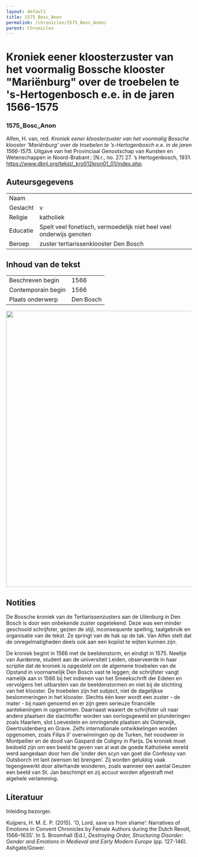 ```yaml
---
layout: default
title: 1575_Bosc_Anon
permalink: /chronicles/1575_Bosc_Anon/
parent: Chronicles
--- 
```



# Kroniek eener kloosterzuster van het voormalig Bossche klooster "Marie͏̈nburg" over de troebelen te 's-Hertogenbosch e.e. in de jaren 1566-1575 

### 1575_Bosc_Anon 

Alfen, H. van, red. *Kroniek eener kloosterzuster van het voormalig Bossche klooster ‘Marie͏̈nburg’ over de troebelen te ’s-Hertogenbosch e.e. in de jaren 1566-1575*. Uitgave van het Provinciaal Genootschap van Kunsten en Wetenschappen in Noord-Brabant ; [N.r., no. 27] 27. ’s Hertogenbosch, 1931. https://www.dbnl.org/tekst/_kro012kron01_01/index.php. 

## Auteursgegevens 

| | | 
| --------------- | --------------- | 
| Naam |   | 
| Geslacht | v | 
| Religie | katholiek | 
| Educatie | Spelt veel fonetisch, vermoedelijk niet heel veel onderwijs genoten | 
| Beroep | zuster tertiarissenklooster Den Bosch | 

## Inhoud van de tekst 

| | | 
| --------------- | --------------- | 
| Beschreven begin | 1566 | 
| Contemporain begin | 1566 | 
| Plaats onderwerp | Den Bosch | 

[<img src="..\..\barplots_chronicles\1575_Bosc_Anon.jpg" width="750"/>](..\..\barplots_chronicles\1575_Bosc_Anon.jpg) 

## Notities 

De Bossche kroniek van de Tertiarissenzusters aan de Uilenburg in Den Bosch is door een onbekende zuster opgetekend. Deze was een minder geschoold
schrijfster, gezien de stijl, inconsequente spelling, taalgebruik en
organisatie van de tekst. Ze springt van de hak op de tak. Van Alfen stelt dat de onregelmatigheden deels ook aan een kopiist te wijten kunnen zijn.

De kroniek begint in 1566 met de beeldenstorm, en eindigt in 1575. Neeltje van Aardenne, student aan de universiteit Leiden, observeerde in haar
scriptie dat de kroniek is opgesteld om de algemene troebelen van de Opstand in voornamelijk Den Bosch vast te leggen; de schrijfster vangt namelijk aan in 1566 bij het indienen van het Smeekschrift der Edelen en vervolgens het uitbarsten van de beeldenstormen en niet bij de stichting van het klooster. De troebelen zijn het subject, niet de dagelijkse beslommeringen in het klooster. Slechts één keer wordt een zuster - de mater - bij naam genoemd en er zijn geen serieuze financiële aantekeningen in opgenomen. Daarnaast waaiert de schrijfster uit naar andere plaatsen die slachtoffer worden van oorlogsgeweld en plunderingen zoals Haarlem, slot Loevestein en omringende plaatsen als Oisterwijk, Geertruidenberg en Grave. Zelfs internationale ontwikkelingen worden opgenomen, zoals Filips II’ overwinningen op de Turken, het noodweer in Montpellier en de dood van Gaspard de Coligny in Parijs.  De kroniek moet bedoeld zijn om een beeld te geven van al wat de goede Katholieke wereld werd aangedaan door hen die ‘onder den scyn van goet die Confessy van Outsborch int lant (wensen te) brengen’.  Zij worden gelukkig vaak tegengewerkt door allerhande wonderen, zoals wanneer een aantal Geuzen een beeld van St. Jan beschimpt en zij accuut worden afgestraft met algehele verlamming.



## Literatuur 
Inleiding bezorger.

Kuijpers, H. M. E. P. (2015). 'O, Lord, save us from shame’: Narratives of Emotions in Convent Chronicles by Female Authors during the Dutch Revolt, 1566–1635'. In S. Broomhall (Ed.), *Destroying Order, Structuring Disorder: Gender and Emotions in Medieval and Early Modern Europe* (pp. 127-146). Ashgate/Gower.

